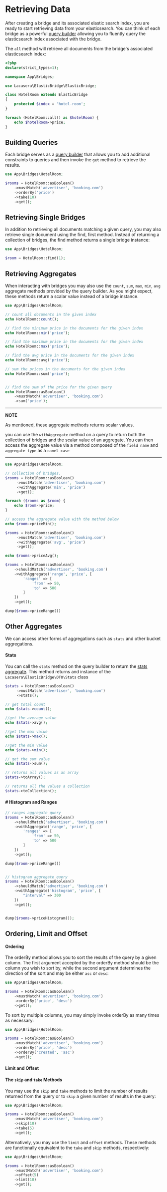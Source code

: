 # Retrieving Data

<a name="introduction"></a>
After creating a bridge and its associated elastic search index, you are ready to start retrieving data from your elasticsearch.
You can think of each bridge as a powerful [query builder](builder.md) allowing you to fluently query the elasticsearch index associated with the bridge.

The `all` method will retrieve all documents from the bridge's associated elasticsearch index:

```php
<?php
declare(strict_types=1);

namespace App\Bridges;

use Lacasera\ElasticBridge\ElasticBridge;

class HotelRoom extends ElasticBridge
{
    protected $index = 'hotel-room';
}

foreach (HotelRoom::all() as $hotelRoom) {
    echo $hotelRoom->price;
}
```

<a name="queries"></a>

## Building Queries

Each bridge serves as a [query builder](builder.md) that allows you to add additional constraints to queries and then invoke the `get` method to retrieve the results.

```php
use App\Bridges\HotelRoom;

$rooms = HotelRoom::asBoolean()
    ->mustMatch('advertiser', 'booking.com')
    ->orderBy('price')
    ->take(10)
    ->get();
```

<a name="aggregates"></a>

## Retrieving Single Bridges

In addition to retrieving all documents matching a given query, you may also retrieve single document using the find, first method. Instead of returning a collection of bridges, the find method returns a single bridge instance:

```php
use App\Bridges\HotelRoom;

$room = HotelRoom::find(1);
```

## Retrieving Aggregates

When interacting with bridges you may also use the `count`, `sum`, `max`, `min`, `avg` aggregate methods provided by the query builder. As you might expect, these methods return a scalar value instead of a bridge instance.

```php
use App\Bridges\HotelRoom;

// count all documents in the given index
echo HotelRoom::count();

// find the minimum price in the documents for the given index
echo HotelRoom::min('price');

// find the maximum price in the documents for the given index
echo HotelRoom::max('price');

// find the avg price in the documents for the given index
echo HotelRoom::avg('price');

// sum the prices in the documents for the given index
echo HotelRoom::sum('price');


// find the sum of the price for the given query
echo HotelRoom::asBoolean()
    ->mustMatch('advertiser', 'booking.com')
    ->sum('price');
```

---

**NOTE**

As mentioned, these aggregate methods returns scalar values.

you can use the `withAggregate` method on a query to return both the collection of bridges and the scalar value of an aggregate.
You can then access the aggregate value via a method composed of the `field name` and `aggregate type` as a `camel case`

---

```php
use App\Bridges\HotelRoom;

// collection of bridges.
$rooms = HotelRoom::asBoolean()
     ->mustMatch('advertiser', 'booking.com')
     ->withAggregate('min', 'price')
     ->get();

foreach ($rooms as $room) {
    echo $room->price;
}

// access the aggregate value with the method below
echo $room->priceMin();

$rooms = HotelRoom::asBoolean()
     ->mustMatch('advertiser', 'booking.com')
     ->withAggregate('avg', 'price')
     ->get();

echo $rooms->priceAvg();

$rooms = HotelRoom::asBoolean()
    ->shouldMatch('advertiser', 'booking.com')
    ->withAggregate('range', 'price', [
        'ranges' => [
            'from' => 50,
            'to' => 500
        ]
    ])
    ->get();

dump($room->priceRange())

```

## Other Aggregates

We can access other forms of aggregations such as `stats` and other bucket aggregations.

<a name="stats"></a>

#### Stats

You can call the `stats` method on the query builder to return the [stats aggregate](https://www.elastic.co/guide/en/elasticsearch/reference/current/search-aggregations-metrics-stats-aggregation.html).
This method returns and instance of the `Lacasera\ElasticBridge\DTO\Stats` class

```php
$stats = HotelRoom::asBoolean()
     ->mustMatch('advertiser', 'booking.com')
     ->stats();

// get total count
echo $stats->count();

//get the average value
echo $stats->avg();

//get the max value
echo $stats->max();

//get the min value
echo $stats->min();

// get the sum value
echo $stats->sum();

// returns all values as an array
$stats->toArray();

// returns all the values a collection
$stats->toCollection();
```

#### # Histogram and Ranges

<a name="histogram-and-ranges"></a>

```php
// ranges aggregate query
$rooms = HotelRoom::asBoolean()
    ->shouldMatch('advertiser', 'booking.com')
    ->withAggregate('range', 'price', [
        'ranges' => [
            'from' => 50,
            'to' => 500
        ]
    ])
    ->get();

dump($room->priceRange())


// histogram aggregate query
$rooms = HotelRoom::asBoolean()
    ->shouldMatch('advertiser', 'booking.com')
    ->withAggregate('histogram', 'price', [
        "interval" => 300
    ])
    ->get();


dump($rooms->priceHistogram());
```

## Ordering, Limit and Offset

<a name="ordering-sorting-limit-and-offset"></a>

<a name="ordering"></a>

####  Ordering

The orderBy method allows you to sort the results of the query by a given column. The first argument accepted by the orderBy method should be the column you wish to sort by, while the second argument determines the direction of the sort and may be either `asc` or `desc`:

```php
use App\Bridges\HotelRoom;

$rooms = HotelRoom::asBoolean()
    ->mustMatch('advertiser', 'booking.com')
    ->orderBy('price', 'desc')
    ->get();
```

To sort by multiple columns, you may simply invoke orderBy as many times as necessary:

```php
use App\Bridges\HotelRoom;

$rooms = HotelRoom::asBoolean()
    ->mustMatch('advertiser', 'booking.com')
    ->orderBy('price', 'desc')
    ->orderBy('created', 'asc')
    ->get();
```

<a name="limit-and-offset"></a>

####  Limit and Offset

####  The `skip` and `take` Methods

You may use the `skip` and `take` methods to limit the number of results returned from the query or to `skip` a given number of results in the query:

```php
use App\Bridges\HotelRoom;

$rooms = HotelRoom::asBoolean()
    ->mustMatch('advertiser', 'booking.com')
    ->skip(10)
    ->take(5)
    ->get();
```

Alternatively, you may use the `limit` and `offset` methods. These methods are functionally equivalent to the `take` and `skip` methods, respectively:

```php
use App\Bridges\HotelRoom;

$rooms = HotelRoom::asBoolean()
    ->mustMatch('advertiser', 'booking.com')
    ->offset(5)
    ->limt(10)
    ->get();
```

